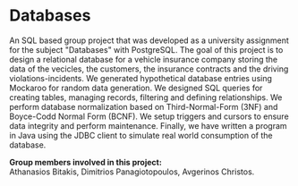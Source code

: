 # Databases
An SQL based group project that was developed as a university assignment for the subject "Databases" with PostgreSQL. The goal of this project is to design a relational database for a vehicle insurance company storing the data of the vecicles, the customers, the insurance contracts and the driving violations-incidents. We generated hypothetical database entries using Mockaroo for random data generation. We designed SQL queries for creating tables, managing records, filtering and defining relationships. We perform database normalization based on Third-Normal-Form (3NF) and Boyce-Codd Normal Form (BCNF). We setup triggers and cursors to ensure data integrity and perform maintenance. Finally, we have written a program in Java using the JDBC client to simulate real world consumption of the database.

**Group members involved in this project:**<br>
Athanasios Bitakis, Dimitrios Panagiotopoulos, Avgerinos Christos.
